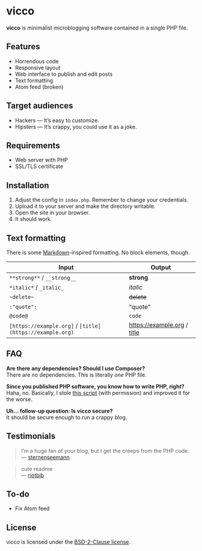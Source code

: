 # vicco

__vicco__ is minimalist microblogging software contained in a single PHP file.

## Features

* Horrendous code
* Responsive layout
* Web interface to publish and edit posts
* Text formatting
* Atom feed (broken)

## Target audiences

* Hackers — It’s easy to customize.
* Hipsters — It’s crappy, you could use it as a joke.

## Requirements

* Web server with PHP
* SSL/TLS certificate

## Installation

1. Adjust the config in `index.php`. Remember to change your credentials.
2. Upload it to your server and make the directory writable.
3. Open the site in your browser.
4. It should work.

## Text formatting

There is some [Markdown](https://daringfireball.net/projects/markdown/)-inspired formatting. No block elements, though.

| Input                                                    | Output                                             |
| ---                                                      | ---                                                |
| `**strong**` / `__strong__`                              | __strong__                                         |
| `*italic*` / `_italic_`                                  | _italic_                                           |
| `~delete~`                                               | ~~delete~~                                         |
| `:"quote":`                                              | <q>quote</q>                                       |
| `@code@`                                                 | `code`                                             |
| `[https://example.org]` / `[title](https://example.org)` | https://example.org / [title](https://example.org) |

## FAQ

**Are there any dependencies? Should I use Composer?**  
There are no dependencies. This is literally _one_ PHP file.

**Since you published PHP software, you know how to write PHP, right?**  
Haha, no. Basically, I stole [this script](https://github.com/lawl/b.php) (with permission) and improved it for the worse.

**Uh… follow-up question: Is vicco secure?**  
It should be secure enough to run a crappy blog.

## Testimonials

> I’m a huge fan of your blog, but I get the creeps from the PHP code.  
— [sternenseemann](https://github.com/sternenseemann)

> cute readme  
— [riotbib](https://github.com/riotbib)

## To-do

* Fix Atom feed

## License

vicco is licensed under the [BSD-2-Clause license](https://opensource.org/licenses/BSD-2-Clause).
